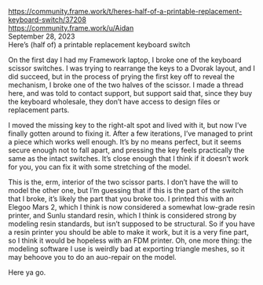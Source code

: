 https://community.frame.work/t/heres-half-of-a-printable-replacement-keyboard-switch/37208      
https://community.frame.work/u/Aidan      
September 28, 2023      
Here’s (half of) a printable replacement keyboard switch

On the first day I had my Framework laptop, I broke one of the keyboard scissor switches. I was trying to rearrange the keys to a Dvorak layout, and I did succeed, but in the process of prying the first key off to reveal the mechanism, I broke one of the two halves of the scissor. I made a thread here, and was told to contact support, but support said that, since they buy the keyboard wholesale, they don’t have access to design files or replacement parts.

I moved the missing key to the right-alt spot and lived with it, but now I’ve finally gotten around to fixing it. After a few iterations, I’ve managed to print a piece which works well enough. It’s by no means perfect, but it seems secure enough not to fall apart, and pressing the key feels practically the same as the intact switches. It’s close enough that I think if it doesn’t work for you, you can fix it with some stretching of the model.

This is the, erm, interior of the two scissor parts. I don’t have the will to model the other one, but I’m guessing that if this is the part of the switch that I broke, it’s likely the part that you broke too. I printed this with an Elegoo Mars 2, which I think is now considered a somewhat low-grade resin printer, and Sunlu standard resin, which I think is considered strong by modeling resin standards, but isn’t supposed to be structural. So if you have a resin printer you should be able to make it work, but it is a very fine part, so I think it would be hopeless with an FDM printer. Oh, one more thing: the modeling software I use is weirdly bad at exporting triangle meshes, so it may behoove you to do an auo-repair on the model.

Here ya go.
